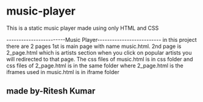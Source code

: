 # music-player
This is a static music player made using only HTML and CSS

------------------------Music Player--------------------------
in this project there are 2 pages 1st is main page with name
music.html.
2nd page is 2_page.html which is artists section when you click
on popular artists you will redirected to that page.
The css files of music.html is in css folder and css 
files of 2_page.html is in the same folder where 2_page.html is
the iframes used in music.html is in iframe folder 



made by-Ritesh Kumar 
---------------------------------------------------------------
